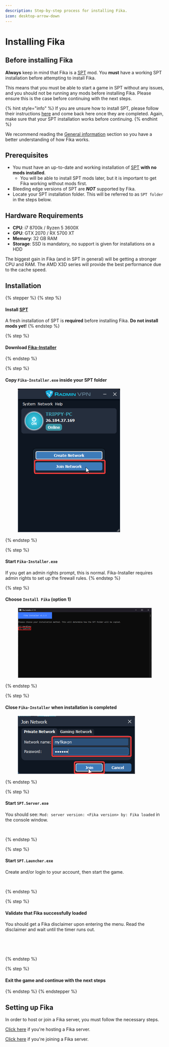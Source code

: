 ```yaml
---
description: Step-by-step process for installing Fika.
icon: desktop-arrow-down
---
```


# Installing Fika

## Before installing Fika

**Always** keep in mind that Fika is a [SPT](https://sp-tarkov.com/#download) mod. You **must** have a working SPT installation before attempting to install Fika.

This means that you must be able to start a game in SPT without any issues, and you should not be running any mods before installing Fika. Please ensure this is the case before continuing with the next steps.

{% hint style="info" %}
If you are unsure how to install SPT, please follow their instructions [here](https://forge.sp-tarkov.com/installer) and come back here once they are completed. Again, make sure that your SPT installation works before continuing.
{% endhint %}

We recommend reading the [General information](../General-information.md) section so you have a better understanding of how Fika works.

## Prerequisites

* You must have an up-to-date and working installation of [SPT](https://hub.sp-tarkov.com/files/file/672-spt-installer/) **with no mods installed**.
  * You will be able to install SPT mods later, but it is important to get Fika working without mods first.
* Bleeding edge versions of SPT are _**NOT**_ supported by Fika.
* Locate your SPT installation folder. This will be referred to as `SPT folder` in the steps below.

## Hardware Requirements

* **CPU**: i7 8700k / Ryzen 5 3600X
* **GPU**: GTX 2070 / RX 5700 XT
* **Memory**: 32 GB RAM
* **Storage**: SSD is mandatory, no support is given for installations on a HDD

The biggest gain in Fika (and in SPT in general) will be getting a stronger CPU and RAM. The AMD X3D series will provide the best performance due to the cache speed.

## Installation

{% stepper %}
{% step %}
#### Install [SPT](https://hub.sp-tarkov.com/files/file/672-spt-installer/)

A fresh installation of SPT is **required** before installing Fika. **Do not install mods yet!**
{% endstep %}

{% step %}
#### Download [Fika-Installer](https://github.com/project-fika/Fika-Installer/releases/latest)
{% endstep %}

{% step %}
#### Copy `Fika-Installer.exe` inside your SPT folder

<figure><img src="../.gitbook/assets/image (7).png" alt=""><figcaption></figcaption></figure>
{% endstep %}

{% step %}
#### Start `Fika-Installer.exe`

If you get an admin rights prompt, this is normal. Fika-Installer requires admin rights to set up the firewall rules.
{% endstep %}

{% step %}
#### Choose `Install Fika` (option 1)

<figure><img src="../.gitbook/assets/image (7) (1).png" alt=""><figcaption></figcaption></figure>
{% endstep %}

{% step %}
#### Close `Fika-Installer` when installation is completed

<figure><img src="../.gitbook/assets/image (8).png" alt=""><figcaption></figcaption></figure>
{% endstep %}

{% step %}
#### Start `SPT.Server.exe`

You should see: `Mod: server version: <Fika version> by: Fika loaded` in the console window.

<figure><img src="../.gitbook/assets/sptserver_loaded_ss.png" alt=""><figcaption></figcaption></figure>
{% endstep %}

{% step %}
#### Start `SPT.Launcher.exe`

Create and/or login to your account, then start the game.

<figure><img src="../.gitbook/assets/sptlauncher_ss.png" alt=""><figcaption></figcaption></figure>
{% endstep %}

{% step %}
#### Validate that Fika successfully loaded

You should get a Fika disclaimer upon entering the menu. Read the disclaimer and wait until the timer runs out.

<figure><img src="../.gitbook/assets/tos_fika_ss.png" alt="" width="290"><figcaption></figcaption></figure>

<figure><img src="../.gitbook/assets/fika_mainmenu_version_ss.png" alt=""><figcaption></figcaption></figure>
{% endstep %}

{% step %}
#### Exit the game and continue with the next steps
{% endstep %}
{% endstepper %}

## Setting up Fika

In order to host or join a Fika server, you must follow the necessary steps.

[Click here](../hosting-a-fika-server/) if you're hosting a Fika server.

[Click here](../joining-a-fika-server/) if you're joining a Fika server.
